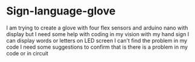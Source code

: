 # Sign-language-glove
I am trying to create a glove with four flex sensors and arduino nano with display but I need some help with coding in my vision with my hand sign I can display words or letters on LED screen
I can't find the problem in my code I need some suggestions to confirm that is there is a problem in my code or in circuit
